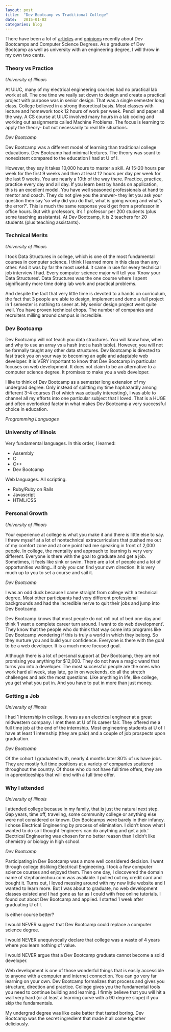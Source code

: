 ```yaml
---
layout: post
title:  "Dev Bootcamp vs Traditional College"
date:   2015-01-02
categories: blog
---
```


There have been a lot of [articles](http://www.npr.org/sections/ed/2014/12/20/370954988/twelve-weeks-to-a-six-figure-job?utm_source=facebook.com&utm_medium=social&utm_campaign=npr&utm_term=nprnews&utm_content=2047) and [opinions](https://zedshaw.com/2014/10/19/the-coming-code-bootcamp-destruction/) recently about Dev Bootcamps and Computer Science Degrees. As a graduate of Dev Bootcamp as well as university with an engineering degree, I will throw in my own two cents.

### Theory vs Practice

*University of Illinois*

At UIUC, many of my electrical engineering courses had no practical lab work at all. The one time we really sat down to design and create a practical project with purpose was in senior design. That was a single semester long class. College believed in a strong theoretical basis. Most classes with lecture and homework took 12 hours of work per week. Pencil and paper all the way. A CS course at UIUC involved many hours in a lab coding and working out assignments called Machine Problems. The focus is learning to apply the theory- but not necessarily to real life situations.

*Dev Bootcamp*

Dev Bootcamp was a different model of learning than traditional college educations. Dev Bootcamp had minimal lectures. The theory was scant to nonexistent compared to the education I had at U of I.

However, they say it takes 10,000 hours to master a skill. At 15-20 hours per week for the first 9 weeks and then at least 12 hours per day per week for the last 9 weeks, You are nearly a 10th of the way there. Practice, practice, practice every day and all day. If you learn best by hands on application, this is an excellent model. You have well seasoned professionals at hand to mentor and coach. They do not give you the answer- they let you ask your question then say ‘so why did you do that, what is going wrong and what’s the error?’. This is much the same response you’d get from a professor in office hours. But with professors, it’s 1 professor per 200 students (plus some teaching assistants). At Dev Bootcamp, it is 2 teachers for 20 students (plus teaching assistants).

### Technical Merits

*University of Illinois*

I took Data Structures in college, which is one of the most fundamental courses in computer science. I think I learned more in this class than any other. And it was by far the  most useful. It came in use for every technical job interview I had. Every computer science major will tell you ‘Know your Data Structures’. Data Structures was the one course where I spent significantly more time doing lab work and practical problems.

And despite the fact that very little time is devoted to a hands on curriculum, the fact that 3 people are able to design, implement and demo a full project in 1 semester is nothing to sneer at. My senior design project went quite well. You have proven technical chops. The number of companies and recruiters milling around campus is incredible.

### Dev Bootcamp

Dev Bootcamp will not teach you data structures. You will know how, when and why to use an array vs a hash (not a hash table). However, you will not be formally taught any other data structures. Dev Bootcamp is directed to fast track you on your way to becoming an agile and adaptable web developer. It is VERY important to know that Dev Bootcamp in particular focuses on web development. It does not claim to be an alternative to a computer science degree. It promises to make you a web developer.

I like to think of Dev Bootcamp as a semester long extension of my undergrad degree. Only instead of splitting my time haphazardly among different 3-4 courses (1 of which was actually interesting), I was able to channel all my efforts into one particular subject that I loved. That is a HUGE and often overlooked factor in what makes Dev Bootcamp a very successful choice in education.

*Programming Languages*

### University of Illinois

Very fundamental languages. In this order, I learned:

* Assembly
* C
* C++
* Dev Bootcamp

Web languages. All scripting.

* Ruby/Ruby on Rails
* Javascript
* HTML/CSS

### Personal Growth

*University of Illinois*

Your experience at college is what you make it and there is little else to say. I threw myself at a lot of nontechnical extracurriculars that pushed me out of my comfort zone and at one point had me speaking in front of 2,000 people. In college, the mentality and approach to learning is very very different. Everyone is there with the goal to graduate and get a job. Sometimes, it feels like sink or swim. There are a lot of people and a lot of opportunities waiting…if only you can find your own direction. It is very much up to you to set a course and sail it.

*Dev Bootcamp*

I was an odd duck because I came straight from college with a technical degree. Most other participants had very different professional backgrounds and had the incredible nerve to quit their jobs and jump into Dev Bootcamp.

Dev Bootcamp knows that most people do not roll out of bed one day and think ‘I want a complete career turn around. I want to do web development’. They know that the people who do think that way come into programs like Dev Bootcamp wondering if this is truly a world in which they belong. So they nurture you and build your confidence. Everyone is there with the goal to be a web developer. It is a much more focused goal.

Although there is a lot of personal support at Dev Bootcamp, they are not promising you anything for $12,000. They do not have a magic wand that turns you into a developer. The most successful people are the ones who work hard all week, stay late, go in on weekends, do all the stretch challenges and ask the most questions. Like anything in life, like college, you get what you put in. And you have to put in more than just money.

### Getting a Job

*University of Illinois*

I had 1 internship in college. It was as an electrical engineer at a great midwestern company. I met them at U of I’s career fair. They offered me a full time job at the end of the internship. Most engineering students at U of I have at least 1 internship (they are paid) and a couple of job prospects upon graduation.

*Dev Bootcamp*

Of the cohort I graduated with, nearly 4 months later 80% of us have jobs. They are mostly full time positions at a variety of companies scattered throughout the country. Of those who do not have full time offers, they are in apprenticeships that will end with a full time offer.

### Why I attended

*University of Illinois*

I attended college because in my family, that is just the natural next step. Gap years, time off, traveling, some community college or anything else were not considered or known. Dev Bootcamps were barely in their infancy. I chose Electrical Engineering by process of elimination. I didn’t know what I wanted to do so I thought ‘engineers can do anything and get a job.’ Electrical Engineering was chosen for no better reason than I didn’t like chemistry or biology in high school.

*Dev Bootcamp*

Participating in Dev Bootcamp was a more well considered decision. I went through college disliking Electrical Engineering. I took a few computer science courses and enjoyed them. Then one day, I discovered the domain name of stephaniechou.com was available. I pulled out my credit card and bought it. Turns out, I loved messing around with my new little website and I wanted to learn more. But I was about to graduate, no web development classes existed and I had gone as far as I could with free online tutorials. I found out about Dev Bootcamp and applied.  I started 1 week after graduating U of I.

Is either course better?

I would NEVER suggest that Dev Bootcamp could replace a computer science degree.

I would NEVER unequivocally declare that college was a waste of 4 years where you learn nothing of value.

I would NEVER argue that a Dev Bootcamp graduate cannot become a solid developer.

Web development is one of those wonderful things that is easily accessible to anyone with a computer and internet connection. You can go very far learning on your own. Dev Bootcamp formalizes that process and gives you structure, direction and practice. College gives you the fundamental tools you need to continue building and learning. I firmly believe that you will hit a wall very hard (or at least a learning curve with a 90 degree slope) if you skip the fundamentals.

My undergrad degree was like cake batter that tasted boring. Dev Bootcamp was the secret ingredient that made it all come together deliciously.